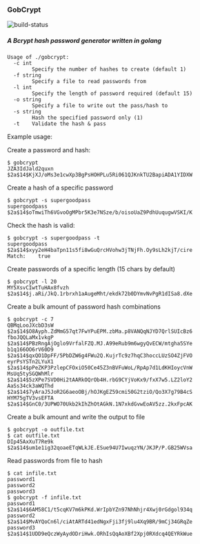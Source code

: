 ### GobCrypt

![build-status](https://travis-ci.org/mijho/gobcrypt.svg?branch=testing%2Ffileman)

##### A Bcrypt hash password generator written in golang

```
Usage of ./gobcrypt:
  -c int
    	Specify the number of hashes to create (default 1)
  -f string
    	Specify a file to read passwords from
  -l int
    	Specify the length of password required (default 15)
  -o string
    	Specify a file to write out the pass/hash to
  -s string
    	Hash the specified password only (1)
  -t	Validate the hash & pass
```
Example usage:

Create a password and hash:
```
$ gobcrypt 
JZA3IdJald2quxn 	 $2a$14$KjXJ/oMs3e1cwXp3BgPsHOHPLu5Ri061QJKnkTU2BapiADA1YIDXW
```
Create a hash of a specific password
```
$ gobcrypt -s supergoodpass
supergoodpass 	 $2a$14$oTmwiTh6VGvoOgMPbr5K3e7NSze/b/oisoUaZ9PdhUuqugwVSKI/K
```

Check the hash is valid:
```
$ gobcrypt -s supergoodpass -t
supergoodpass 	 $2a$14$xyy2eH4baTpn11s5fi8wGuQrcHVohw3jTNjFh.Oy9sLh2kjT/cire
Match:    true
```

Create passwords of a specific length (15 chars by default)
```
$ gobcrypt -l 20
MY5XsvCIwtTuHAx8fvzh 	 $2a$14$j.aRi/JkQ.1rbrxh1aAugeMht/ekdk72b0DYmvNvPgR1dISa8.dXe
```

Create a bulk amount of password hash combinations
```
$ gobcrypt -c 7
QBMqLooJXcbD3sW 	 $2a$14$O8Ayph.ZdMmG57qt7FwYPuEPM.zbMa.p8VANQqNJYD7QrlSUIcBz6
fboJQQLaMx1vkgP 	 $2a$14$PBzRngAjOglo9VrfalFZQ.MJ.A99eRub9m6wgyQvECW/mtgha5SYe
b1q166OO6rV60D9 	 $2a$14$qxQO1DpFF/5PbDZW6g4FWu2Q.KujrTc9z7hqC3hoccLUzSO4ZjFVO
eyrPsYSTn2LYuX1 	 $2a$14$pPeZKP3PzlepCFOxiO50Ce45Z3nBVFuWoL/RpAp7d1LdKHIoycVnW
MsUq5tySGQWhMlr 	 $2a$14$5zXPe7SVD0Hi2tAARkOQrOb4H.rbG9CYjVoKx9/fxX7w5.LZ2loY2
AaSs34ck3aWQThd 	 $2a$14$7yAraJ5JoR2G6aeoOBj/hOJKgEZ59cmi50G2tziO/Qo3X7g79B4cS
HYM75gTV3vsEFTA 	 $2a$14$GnC0/3UPWO70Ukb2kIhZhOtAGkN.1N7xkdGvwEoAV5zz.2kxFpcAK
```

Create a bulk amount and write the output to file
```
$ gobcrypt -o outfile.txt
$ cat outfile.txt
DIp45AxXuT7Re9k	$2a$14$um1e1ig32qoaeETqWLkJE.ESue94U7IwuqzYN/JKJP/P.GB25WVsa
```

Read passwords from file to hash
```
$ cat infile.txt
password1
password2
password3
$ gobcrypt -f infile.txt
password1	$2a$14$6AM58C1/t5cqKV7m6kPKd.WrIpbYZn97NhNhjr4Xwj0rGdgol934q
password2	$2a$14$MvAYQoCn6l/ciAtARTd41edNgxFji3fj9lu4Xq9BR/9mCj34GRqZe
password3	$2a$14$1UDD9eQczWyAydODriHwk.ORhIsQqAoXBf2Xpj0RXdcq4QEYRkWue
```

